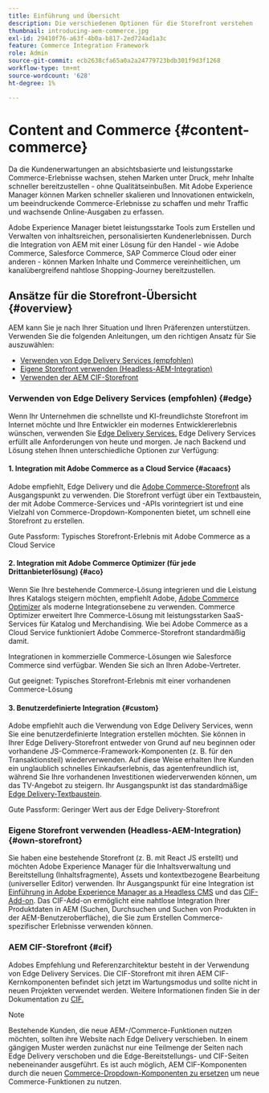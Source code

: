 ```yaml
---
title: Einführung und Übersicht
description: Die verschiedenen Optionen für die Storefront verstehen
thumbnail: introducing-aem-commerce.jpg
exl-id: 29410f76-a63f-4b0a-b817-2ed724ad1a3c
feature: Commerce Integration Framework
role: Admin
source-git-commit: ecb2638cfa65a0a2a24779723bdb301f9d3f1268
workflow-type: tm+mt
source-wordcount: '628'
ht-degree: 1%

---
```



# Content and Commerce {#content-commerce}

Da die Kundenerwartungen an absichtsbasierte und leistungsstarke Commerce-Erlebnisse wachsen, stehen Marken unter Druck, mehr Inhalte schneller bereitzustellen - ohne Qualitätseinbußen. Mit Adobe Experience Manager können Marken schneller skalieren und Innovationen entwickeln, um beeindruckende Commerce-Erlebnisse zu schaffen und mehr Traffic und wachsende Online-Ausgaben zu erfassen.

Adobe Experience Manager bietet leistungsstarke Tools zum Erstellen und Verwalten von inhaltsreichen, personalisierten Kundenerlebnissen. Durch die Integration von AEM mit einer Lösung für den Handel - wie Adobe Commerce, Salesforce Commerce, SAP Commerce Cloud oder einer anderen - können Marken Inhalte und Commerce vereinheitlichen, um kanalübergreifend nahtlose Shopping-Journey bereitzustellen.

## Ansätze für die Storefront-Übersicht {#overview}

AEM kann Sie je nach Ihrer Situation und Ihren Präferenzen unterstützen. Verwenden Sie die folgenden Anleitungen, um den richtigen Ansatz für Sie auszuwählen:

* [Verwenden von Edge Delivery Services (empfohlen)](#edge)
* [Eigene Storefront verwenden (Headless-AEM-Integration)](#own-storefront)
* [Verwenden der AEM CIF-Storefront](#cif)

### Verwenden von Edge Delivery Services (empfohlen) {#edge}

Wenn Ihr Unternehmen die schnellste und KI-freundlichste Storefront im Internet möchte und Ihre Entwickler ein modernes Entwicklererlebnis wünschen, verwenden Sie [Edge Delivery Services.](../edge/overview.md) Edge Delivery Services erfüllt alle Anforderungen von heute und morgen. Je nach Backend und Lösung stehen Ihnen unterschiedliche Optionen zur Verfügung:

#### &#x200B;1. Integration mit Adobe Commerce as a Cloud Service {#acaacs}

Adobe empfiehlt, Edge Delivery und die [Adobe Commerce-Storefront](https://experienceleague.adobe.com/developer/commerce/storefront/) als Ausgangspunkt zu verwenden. Die Storefront verfügt über ein Textbaustein, der mit Adobe Commerce-Services und -APIs vorintegriert ist und eine Vielzahl von Commerce-Dropdown-Komponenten bietet, um schnell eine Storefront zu erstellen.

Gute Passform: Typisches Storefront-Erlebnis mit Adobe Commerce as a Cloud Service

#### &#x200B;2. Integration mit Adobe Commerce Optimizer (für jede Drittanbieterlösung) {#aco}

Wenn Sie Ihre bestehende Commerce-Lösung integrieren und die Leistung Ihres Katalogs steigern möchten, empfiehlt Adobe, [Adobe Commerce Optimizer](https://experienceleague.adobe.com/en/docs/commerce-learn/tutorials/adobe-commerce-optimizer/overview) als moderne Integrationsebene zu verwenden. Commerce Optimizer erweitert Ihre Commerce-Lösung mit leistungsstarken SaaS-Services für Katalog und Merchandising. Wie bei Adobe Commerce as a Cloud Service funktioniert [ ](https://experienceleague.adobe.com/developer/commerce/storefront/)Adobe Commerce-Storefront standardmäßig damit.

Integrationen in kommerzielle Commerce-Lösungen wie Salesforce Commerce sind verfügbar. Wenden Sie sich an Ihren Adobe-Vertreter.

Gut geeignet: Typisches Storefront-Erlebnis mit einer vorhandenen Commerce-Lösung

#### &#x200B;3. Benutzerdefinierte Integration {#custom}

Adobe empfiehlt auch die Verwendung von Edge Delivery Services, wenn Sie eine benutzerdefinierte Integration erstellen möchten. Sie können in Ihrer Edge Delivery-Storefront entweder von Grund auf neu beginnen oder vorhandene JS-Commerce-Framework-Komponenten (z. B. für den Transaktionsteil) wiederverwenden. Auf diese Weise erhalten Ihre Kunden ein unglaublich schnelles Einkaufserlebnis, das agentenfreundlich ist, während Sie Ihre vorhandenen Investitionen wiederverwenden können, um das TV-Angebot zu steigern. Ihr Ausgangspunkt ist das standardmäßige [Edge Delivery-Textbaustein](https://www.aem.live/developer/tutorial).

Gute Passform: Geringer Wert aus der Edge Delivery-Storefront

### Eigene Storefront verwenden (Headless-AEM-Integration) {#own-storefront}

Sie haben eine bestehende Storefront (z. B. mit React JS erstellt) und möchten Adobe Experience Manager für die Inhaltsverwaltung und Bereitstellung (Inhaltsfragmente), Assets und kontextbezogene Bearbeitung (universeller Editor) verwenden. Ihr Ausgangspunkt für eine Integration ist [Einführung in Adobe Experience Manager as a Headless CMS](https://experienceleague.adobe.com/en/docs/experience-manager-cloud-service/content/headless/introduction) und das [CIF-Add-on](https://experienceleague.adobe.com/en/docs/experience-manager-cloud-service/content/content-and-commerce/storefront/authoring/enrich-product-associated-content). Das CIF-Add-on ermöglicht eine nahtlose Integration Ihrer Produktdaten in AEM (Suchen, Durchsuchen und Suchen von Produkten in der AEM-Benutzeroberfläche), die Sie zum Erstellen Commerce-spezifischer Erlebnisse verwenden können.

### AEM CIF-Storefront {#cif}

Adobes Empfehlung und Referenzarchitektur besteht in der Verwendung von Edge Delivery Services. Die CIF-Storefront mit ihren AEM CIF-Kernkomponenten befindet sich jetzt im Wartungsmodus und sollte nicht in neuen Projekten verwendet werden. Weitere Informationen finden Sie in der Dokumentation zu [CIF.](/help/commerce-cloud/cif-introduction.md)

>[!NOTE]
>
>Bestehende Kunden, die neue AEM-/Commerce-Funktionen nutzen möchten, sollten ihre Website nach Edge Delivery verschieben. In einem gängigen Muster werden zunächst nur eine Teilmenge der Seiten nach Edge Delivery verschoben und die Edge-Bereitstellungs- und CIF-Seiten nebeneinander ausgeführt. Es ist auch möglich, AEM CIF-Komponenten durch die neuen [Commerce-Dropdown-Komponenten zu ersetzen](https://experienceleague.adobe.com/developer/commerce/storefront/dropins/all/introduction/) um neue Commerce-Funktionen zu nutzen.
